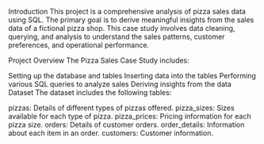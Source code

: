 Introduction
This project is a comprehensive analysis of pizza sales data using SQL. The primary goal is to derive meaningful insights from the sales data of a fictional pizza shop. This case study involves data cleaning, querying, and analysis to understand the sales patterns, customer preferences, and operational performance.

Project Overview
The Pizza Sales Case Study includes:

Setting up the database and tables
Inserting data into the tables
Performing various SQL queries to analyze sales
Deriving insights from the data
Dataset
The dataset includes the following tables:

pizzas: Details of different types of pizzas offered.
pizza_sizes: Sizes available for each type of pizza.
pizza_prices: Pricing information for each pizza size.
orders: Details of customer orders.
order_details: Information about each item in an order.
customers: Customer information.
